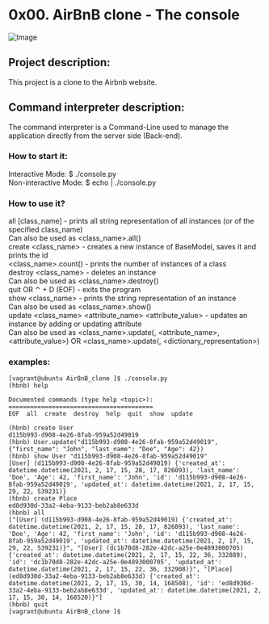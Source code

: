 # 0x00. AirBnB clone - The console
![Image](https://i.imgur.com/9vI2cVB.png)  

## Project description:  
This project is a clone to the Airbnb website.


## Command interpreter description:
The command interpreter is a Command-Line used to manage the application directly from the server side (Back-end).

### How to start it:  
Interactive Mode: $ ./console.py  
Non-interactive Mode: $ echo <command> | ./console.py


### How to use it?  
all [class_name] - prints all string representation of all instances (or of the specified class_name)  
Can also be used as <class_name>.all()  
create <class_name> - creates a new instance of BaseModel, saves it and prints the id  
<class_name>.count() - prints the number of instances of a class  
destroy <class_name> <id> - deletes an instance  
Can also be used as <class_name>.destroy(<id>)  
quit OR ⌃ + D (EOF) - exits the program  
show <class_name> <id> - prints the string representation of an instance  
Can also be used as <class_name>.show(<id>)  
update <class_name> <id> <attribute_name> <attribute_value> - updates an instance by adding or updating attribute  
Can also be used as <class_name>.update(<id>, <attribute_name>, <attribute_value>) OR <class_name>.update(<id>, <dictionary_representation>)  


### examples:
    [vagrant@ubuntu AirBnB_clone ]$ ./console.py
    (hbnb) help

    Documented commands (type help <topic>):
    ========================================
    EOF  all  create  destroy  help  quit  show  update

    (hbnb) create User
    d115b993-d908-4e26-8fab-959a52d49019
    (hbnb) User.update("d115b993-d908-4e26-8fab-959a52d49019", {"first_name": "John", "last_name": "Doe", "Age": 42})
    (hbnb) show User "d115b993-d908-4e26-8fab-959a52d49019"
    [User] (d115b993-d908-4e26-8fab-959a52d49019) {'created_at': datetime.datetime(2021, 2, 17, 15, 28, 17, 826093), 'last_name': 'Doe', 'Age': 42, 'first_name': 'John', 'id': 'd115b993-d908-4e26-8fab-959a52d49019', 'updated_at': datetime.datetime(2021, 2, 17, 15, 29, 22, 539231)}
    (hbnb) create Place
    ed8d930d-33a2-4eba-9133-beb2ab8e633d
    (hbnb) all
    ["[User] (d115b993-d908-4e26-8fab-959a52d49019) {'created_at': datetime.datetime(2021, 2, 17, 15, 28, 17, 826093), 'last_name': 'Doe', 'Age': 42, 'first_name': 'John', 'id': 'd115b993-d908-4e26-8fab-959a52d49019', 'updated_at': datetime.datetime(2021, 2, 17, 15, 29, 22, 539231)}", "[User] (dc1b70d8-282e-42dc-a25e-0e4893000705) {'created_at': datetime.datetime(2021, 2, 17, 15, 22, 36, 332889), 'id': 'dc1b70d8-282e-42dc-a25e-0e4893000705', 'updated_at': datetime.datetime(2021, 2, 17, 15, 22, 36, 332908)}", "[Place] (ed8d930d-33a2-4eba-9133-beb2ab8e633d) {'created_at': datetime.datetime(2021, 2, 17, 15, 30, 14, 168508), 'id': 'ed8d930d-33a2-4eba-9133-beb2ab8e633d', 'updated_at': datetime.datetime(2021, 2, 17, 15, 30, 14, 168520)}"]
    (hbnb) quit
    [vagrant@ubuntu AirBnB_clone ]$
